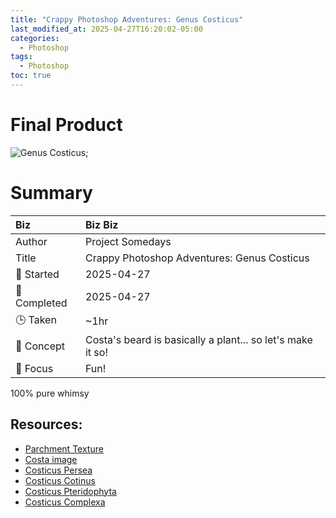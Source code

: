 ```yaml
---
title: "Crappy Photoshop Adventures: Genus Costicus"
last_modified_at: 2025-04-27T16:20:02-05:00
categories:
  - Photoshop
tags:
  - Photoshop
toc: true
---
```


# Final Product
![Genus Costicus](/assets/images/2025-04-27_GenusCosticus.png);

# Summary

| Biz             | Biz Biz                               |
|:--------           | :---------                                |
| Author          | Project Somedays                      |
| Title           | Crappy Photoshop Adventures: Genus Costicus |
| 📅 Started      | 2025-04-27       |
| 📅 Completed    | 2025-04-27        |
| 🕒 Taken        | ~1hr                                  |
| 🤯 Concept      | Costa's beard is basically a plant... so let's make it so!        |
| 🔎 Focus        | Fun!        |

100% pure whimsy

## Resources:
- [Parchment Texture](https://pixabay.com/illustrations/paper-cardboard-parchment-8882753/)
- [Costa image](https://greekherald.com.au/wp-content/uploads/2021/10/Costa-Georgiadis1-1.jpg)
- [Costicus Persea](https://img.freepik.com/free-photo/close-up-hand-with-roots-soil_23-2148826073.jpg?t=st=1745718609~exp=1745722209~hmac=0c583de79d03fb182e65df93c6502d4579c34a19f5acc7d0365d3733bbe4f625&w=740)
- [Costicus Cotinus](https://cdn.pixabay.com/photo/2017/07/20/16/55/smoke-bush-2522910_960_720.jpg)
- [Costicus Pteridophyta](https://img.freepik.com/free-photo/beautiful-plant-illustration_23-2151931362.jpg?t=st=1745718693~exp=1745722293~hmac=ec52c9d2d2d82f3c48e336d01a947009948f39ba54d2f0fdc8a7a6ffab65edfe&w=740)
- [Costicus Complexa](https://img.freepik.com/free-photo/angel-vine-indoor-hanging-plant_53876-133148.jpg?t=st=1745718642~exp=1745722242~hmac=92430ff2ffa8a5e0b80850a34919efa0690a13542e5798de9402e21ef170a4bd&w=740)
